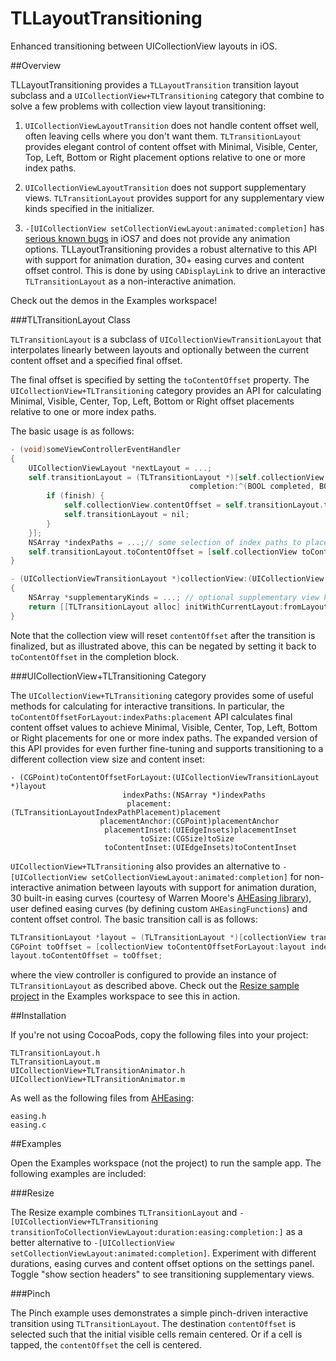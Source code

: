 TLLayoutTransitioning
=====================

Enhanced transitioning between UICollectionView layouts in iOS.

##Overview

TLLayoutTransitioning provides a `TLLayoutTransition` transition layout subclass and a `UICollectionView+TLTransitioning` category that combine to solve a few problems with collection view layout transitioning:

1. `UICollectionViewLayoutTransition` does not handle content offset well, often leaving cells where you don't want them. `TLTransitionLayout` provides elegant control of content offset with Minimal, Visible, Center, Top, Left, Bottom or Right placement options relative to one or more index paths.

2. `UICollectionViewLayoutTransition` does not support supplementary views. `TLTransitionLayout` provides support for any supplementary view kinds specified in the initializer.

3. `-[UICollectionView setCollectionViewLayout:animated:completion]` has [serious known bugs][3] in iOS7 and does not provide any animation options. TLLayoutTransitioning provides a robust alternative to this API with support for animation duration, 30+ easing curves and content offset control. This is done by using `CADisplayLink` to drive an interactive `TLTransitionLayout` as a non-interactive animation.

Check out the demos in the Examples workspace!

###TLTransitionLayout Class

`TLTransitionLayout` is a subclass of `UICollectionViewTransitionLayout` that interpolates linearly between layouts and optionally between the current content offset and a specified final offset. 

The final offset is specified
by setting the `toContentOffset` property. The `UICollectionView+TLTransitioning` category
provides an API for calculating Minimal, Visible, Center, Top, Left, Bottom or Right offset placements relative to one or more index paths. 

The basic usage is as follows:

```Objective-C
- (void)someViewControllerEventHandler
{
    UICollectionViewLayout *nextLayout = ...;
    self.transitionLayout = (TLTransitionLayout *)[self.collectionView startInteractiveTransitionToCollectionViewLayout:nextLayout 
                                        completion:^(BOOL completed, BOOL finish) {
	    if (finish) {
            self.collectionView.contentOffset = self.transitionLayout.toContentOffset;
            self.transitionLayout = nil;
	    }
    }];
    NSArray *indexPaths = ...;// some selection of index paths to place
    self.transitionLayout.toContentOffset = [self.collectionView toContentOffsetForLayout:self.transitionLayout indexPaths:indexPaths placement:TLTransitionLayoutIndexPathPlacementCenter];
}

- (UICollectionViewTransitionLayout *)collectionView:(UICollectionView *)collectionView transitionLayoutForOldLayout:(UICollectionViewLayout *)fromLayout newLayout:(UICollectionViewLayout *)toLayout
{
    NSArray *supplementaryKinds = ...; // optional supplementary view kinds
    return [[TLTransitionLayout alloc] initWithCurrentLayout:fromLayout nextLayout:toLayout supplementaryKinds:supplementaryKinds];
}

```

Note that the collection view will reset `contentOffset` after the transition is finalized, but as illustrated above, this can be negated by setting it back to `toContentOffset` in the completion block.

###UICollectionView+TLTransitioning Category

The `UICollectionView+TLTransitioning` category provides some of useful methods for calculating for interactive transitions. In particular, the `toContentOffsetForLayout:indexPaths:placement` API calculates final content offset values to achieve Minimal, Visible, Center, Top, Left, Bottom or Right placements for one or more index paths. The expanded version of this API provides for even further fine-tuning and supports transitioning to a different collection view size and content inset:

````
- (CGPoint)toContentOffsetForLayout:(UICollectionViewTransitionLayout *)layout
                         indexPaths:(NSArray *)indexPaths
                          placement:(TLTransitionLayoutIndexPathPlacement)placement
                    placementAnchor:(CGPoint)placementAnchor
                     placementInset:(UIEdgeInsets)placementInset
                             toSize:(CGSize)toSize
                     toContentInset:(UIEdgeInsets)toContentInset
````

`UICollectionView+TLTransitioning` also provides an alternative to `-[UICollectionView setCollectionViewLayout:animated:completion]` for non-interactive animation between layouts with support for animation duration, 30 built-in easing curves (courtesy of Warren Moore's [AHEasing library][1]), user defined easing curves (by defining custom `AHEasingFunctions`) and content offset control. The basic transition call is as follows:

```Objective-C
TLTransitionLayout *layout = (TLTransitionLayout *)[collectionView transitionToCollectionViewLayout:toLayout duration:2 easing:QuarticEaseInOut completion:nil];
CGPoint toOffset = [collectionView toContentOffsetForLayout:layout indexPaths:@[indexPath] placement:TLTransitionLayoutIndexPathPlacementCenter];
layout.toContentOffset = toOffset;
```

where the view controller is configured to provide an instance of `TLTransitionLayout` as described above. Check out the [Resize sample project][2] in the Examples workspace to see this in action. 

##Installation

If you're not using CocoaPods, copy the following files into your project:

    TLTransitionLayout.h
    TLTransitionLayout.m
	UICollectionView+TLTransitionAnimator.h    
	UICollectionView+TLTransitionAnimator.m
	
As well as the following files from [AHEasing][4]:

	easing.h
	easing.c

##Examples

Open the Examples workspace (not the project) to run the sample app. The following examples are included:

###Resize

The Resize example combines `TLTransitionLayout` and `-[UICollectionView+TLTransitioning transitionToCollectionViewLayout:duration:easing:completion:]` as a better alternative to `-[UICollectionView setCollectionViewLayout:animated:completion]`. Experiment with different durations, easing curves and content offset options on the settings panel. Toggle "show section headers" to see transitioning supplementary views.

###Pinch

The Pinch example uses demonstrates a simple pinch-driven interactive transition using `TLTransitionLayout`. The destination `contentOffset` is selected such that the initial visible cells remain centered. Or if a cell is tapped, the `contentOffset` the cell is centered.

[1]:https://github.com/warrenm/AHEasing
[2]:https://github.com/wtmoose/TLLayoutTransitioning/blob/master/Examples/Examples/ResizeCollectionViewController.m
[3]:http://stackoverflow.com/questions/13780138/dynamically-setting-layout-on-uicollectionview-causes-inexplicable-contentoffset
[4]:https://github.com/warrenm/AHEasing